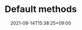---
title: "Default methods"
date: 2021-08-14T15:38:25+09:00
description: Default methods
draft: false
weight: 3
enableToc: true
tocLevels: ["h2", "h3", "h4"]
---